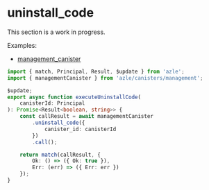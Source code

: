 # uninstall_code

This section is a work in progress.

Examples:

-   [management_canister](https://github.com/demergent-labs/azle/tree/main/examples/management_canister)

```typescript
import { match, Principal, Result, $update } from 'azle';
import { managementCanister } from 'azle/canisters/management';

$update;
export async function executeUninstallCode(
    canisterId: Principal
): Promise<Result<boolean, string>> {
    const callResult = await managementCanister
        .uninstall_code({
            canister_id: canisterId
        })
        .call();

    return match(callResult, {
        Ok: () => ({ Ok: true }),
        Err: (err) => ({ Err: err })
    });
}
```
